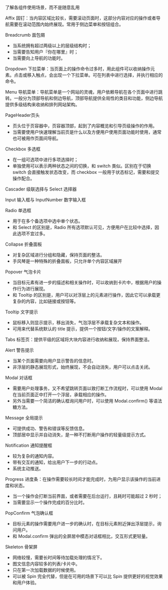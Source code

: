 了解各组件使用场景，而不是随意乱用

Affix 固钉：当内容区域比较长，需要滚动页面时，这部分内容对应的操作或者导航需要在滚动范围内始终展现。常用于侧边菜单和按钮组合。

Breadcrumb 面包屑
* 当系统拥有超过两级以上的层级结构时；
* 当需要告知用户『你在哪里』时；
* 当需要向上导航的功能时。

Dropdown 下拉菜单：当页面上的操作命令过多时，用此组件可以收纳操作元素。点击或移入触点，会出现一个下拉菜单。可在列表中进行选择，并执行相应的命令。

Menu 导航菜单：导航菜单是一个网站的灵魂，用户依赖导航在各个页面中进行跳转。一般分为顶部导航和侧边导航，顶部导航提供全局性的类目和功能，侧边导航提供多级结构来收纳和排列网站架构。

PageHeader页头
* 页头位于页容器中，页容器顶部，起到了内容概览和引导页级操作的作用。
* 当需要使用户快速理解当前页是什么以及方便用户使用页面功能时使用，通常也可被用作页面间导航。

Checkbox 多选框
* 在一组可选项中进行多项选择时；
* 单独使用可以表示两种状态之间的切换，和 switch 类似。区别在于切换 switch 会直接触发状态改变，而 checkbox 一般用于状态标记，需要和提交操作配合。

Cascader 级联选择与 Select 选择器

Input 输入框与 InputNumber 数字输入框

Radio 单选框
* 用于在多个备选项中选中单个状态。
* 和 Select 的区别是，Radio 所有选项默认可见，方便用户在比较中选择，因此选项不宜过多。

Collapse 折叠面板
* 对复杂区域进行分组和隐藏，保持页面的整洁。
* 手风琴是一种特殊的折叠面板，只允许单个内容区域展开

Popover 气泡卡片
* 当目标元素有进一步的描述和相关操作时，可以收纳到卡片中，根据用户的操作行为进行展现。
* 和 Tooltip 的区别是，用户可以对浮层上的元素进行操作，因此它可以承载更复杂的内容，比如链接或按钮等。

Tooltip 文字提示
* 鼠标移入则显示提示，移出消失，气泡浮层不承载复杂文本和操作。
* 可用来代替系统默认的 title 提示，提供一个按钮/文字/操作的文案解释。

Tabs 标签页：提供平级的区域将大块内容进行收纳和展现，保持界面整洁。

Alert 警告提示
* 当某个页面需要向用户显示警告的信息时。
* 非浮层的静态展现形式，始终展现，不会自动消失，用户可以点击关闭。

Modal 对话框
* 需要用户处理事务，又不希望跳转页面以致打断工作流程时，可以使用 Modal 在当前页面正中打开一个浮层，承载相应的操作。
* 另外当需要一个简洁的确认框询问用户时，可以使用 Modal.confirm() 等语法糖方法。

Message 全局提示
* 可提供成功、警告和错误等反馈信息。
* 顶部居中显示并自动消失，是一种不打断用户操作的轻量级提示方式。

Notification 通知提醒框
* 较为复杂的通知内容。
* 带有交互的通知，给出用户下一步的行动点。
* 系统主动推送。

Progress 进度条：在操作需要较长时间才能完成时，为用户显示该操作的当前进度和状态。
* 当一个操作会打断当前界面，或者需要在后台运行，且耗时可能超过 2 秒时；
* 当需要显示一个操作完成的百分比时。

PopConfirm 气泡确认框
* 目标元素的操作需要用户进一步的确认时，在目标元素附近弹出浮层提示，询问用户。
* 和 Modal.confirm 弹出的全屏居中模态对话框相比，交互形式更轻量。

Skeleton 骨架屏
* 网络较慢，需要长时间等待加载处理的情况下。
* 图文信息内容较多的列表/卡片中。
* 只在第一次加载数据的时候使用。
* 可以被 Spin 完全代替，但是在可用的场景下可以比 Spin 提供更好的视觉效果和用户体验。